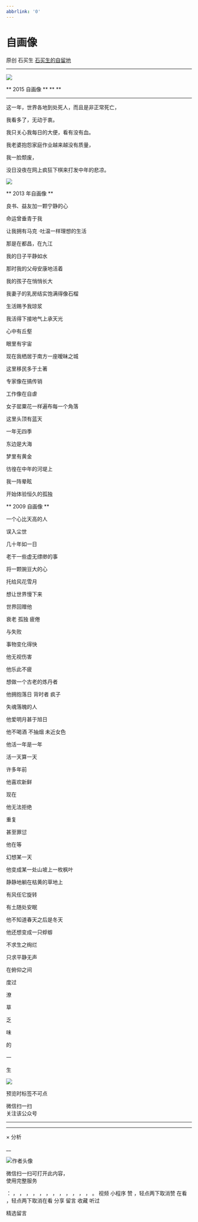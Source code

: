 ```yaml
---
abbrlink: '0'
---
```

#  自画像

原创  石买生  [ 石买生的自留地 ](javascript:void\(0\);)

__ _ _ _ _

![](http://mmbiz.qpic.cn/mmbiz_jpg/hVNLue76EhibZV1PkKdlSj5VLLfpmbibJJR1tJ9AyWO8wr8icrII9VENCfU766DaQ5Da1elv6Un8vGDJKp9ffZVYQ/0?wx_fmt=jpeg)

** 2015  自画像  ** ** **

** **

这一年，世界各地到处死人，而且是非正常死亡，

我看多了，无动于衷。

我只关心我每日的大便，看有没有血。

我老婆抱怨家庭作业越来越没有质量，

我一脸颓废，

没日没夜在网上疯狂下棋来打发中年的悲凉。

![](http://mmbiz.qpic.cn/mmbiz_jpg/hVNLue76EhibZV1PkKdlSj5VLLfpmbibJJXZ0czSjXNR0LB6dlicZiatG5FAIjuWVH3YWbRG2YhqTUVzOWvcNeWZMg/0?wx_fmt=jpeg)

  

** 2013  年自画像  **

良书、益友加一颗宁静的心

命运曾垂青于我

让我拥有马克  ·吐温一样理想的生活

那是在都昌，在九江

我的日子平静如水

那时我的父母安康地活着

我的孩子在悄悄长大

我妻子的乳房结实饱满得像石榴

生活赐予我琼浆

我活得下接地气上承天光

心中有丘壑

眼里有宇宙

现在我栖居于南方一座暧昧之城

这里移民多于土著

专家像在搞传销

工作像在自虐

女子罂粟花一样遍布每一个角落

这里头顶有蓝天

一年无四季

东边是大海

梦里有黄金

彷徨在中年的河堤上

我一阵晕眩

开始体验恒久的孤独

** 2009  自画像  **

一个心比天高的人

误入尘世

几十年如一日

老干一些虚无缥缈的事

将一颗豌豆大的心

托给风花雪月

想让世界慢下来

世界回赠他

衰老  孤独  疲倦

与失败

事物变化得快

他无视伤害

他乐此不疲

想做一个古老的炼丹者

他拥抱落日  背时者  疯子

失魂落魄的人

他爱明月甚于旭日

他不喝酒  不抽烟  未近女色

他活一年是一年

活一天算一天

许多年前

他喜欢新鲜

现在

他无法拒绝

重复

甚至罪愆

他在等

幻想某一天

他变成某一处山坡上一枚枫叶

静静地躺在枯黄的草地上

有风任它旋转

有土随处安眠

他不知道春天之后是冬天

他还想变成一只蜉蝣

不求生之绚烂

只求平静无声

在俯仰之间

度过

潦

草

乏

味

的

一

生

  

![](http://mmbiz.qpic.cn/mmbiz_jpg/hVNLue76Ehiclr5QRU9UwaTXjr1ekkxmHtDVxVRcshXhPZQ7Fmu3y5fFtzuy0O0wfCCuU9yWZZncBXY3zibIWNaA/0?wx_fmt=jpeg)

  

预览时标签不可点

微信扫一扫  
关注该公众号





****



****



×  分析

__

![作者头像](http://mmbiz.qpic.cn/mmbiz_png/hVNLue76EhibricgkQZeT964ria54dgJkqVBX9ibyvn7PmGOltlupHdVshOibeQZDSypqiaIBNKdw8cwXfXfBZkPVgVg/0?wx_fmt=png)

微信扫一扫可打开此内容，  
使用完整服务

：  ，  ，  ，  ，  ，  ，  ，  ，  ，  ，  ，  ，  。  视频  小程序  赞  ，轻点两下取消赞  在看  ，轻点两下取消在看
分享  留言  收藏  听过

精选留言

